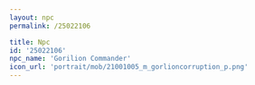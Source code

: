 ```yaml
---
layout: npc
permalink: /25022106

title: Npc
id: '25022106'
npc_name: 'Gorilion Commander'
icon_url: 'portrait/mob/21001005_m_gorlioncorruption_p.png'
---
```

